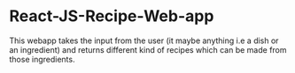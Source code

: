 # React-JS-Recipe-Web-app
This webapp takes the input from the user (it maybe anything i.e a dish or an ingredient) and returns different kind of recipes which can be made from those ingredients.
